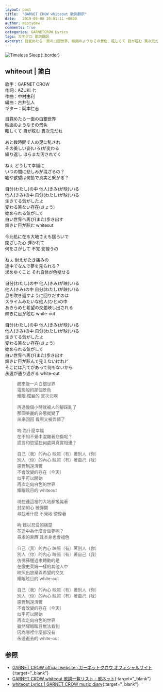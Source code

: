 ```yaml
---
layout: post
title:  "GARNET CROW whiteout 歌詞翻訳"
date:   2019-09-08 20:01:11 +0800
author: mistydew
comments: true
categories: GARNETCROW Lyrics
tags: ガネクロ 歌詞翻訳
excerpt: 目覚めたら一面の白銀世界、映画のようなその景色、眩しくて 目が眩む 異次元だね。
---
```

![Timeless Sleep](https://raw.githubusercontent.com/mistydew/gc2/master/cover/single/SG09_Timeless%20Sleep.jpg){:.border}

## whiteout | 塗白

歌手：GARNET CROW<br>
作詞：AZUKI 七<br>
作曲：中村由利<br>
編曲：古井弘人<br>
ギター：岡本仁志

<div class="lyric-original">
<p>
目覚めたら一面の白銀世界<br>
映画のようなその景色<br>
眩しくて 目が眩む 異次元だね<br>
<br>
あと数時間で人の足に乱され<br>
その美しい姿(いろ)が変わる<br>
繰り返し ほらまた汚されてく<br>
<br>
ねぇ どうして幸福に<br>
いつの間に悲しみが混ざるの？<br>
嘘や欲望は何処で真実と繋がる？<br>
<br>
自分(わたし)の中 他人(きみ)が映(い)る<br>
他人(きみ)の中 自分(わたし)が映(い)る<br>
生きてる気がしたよ<br>
変わる筈ない存在(きょう)<br>
始められる気がして<br>
白い世界へ再び(また)歩き出す<br>
輝きに目が眩む whiteout<br>
<br>
今此処に在る大地さえも揺らいで<br>
閉ざした心 弾かれて<br>
何をさがして 不覚 彷徨うの<br>
<br>
ねぇ 耐えがたき痛みの<br>
途中でなんで夢を見られる？<br>
求めゆくこと それ自体が色褪せる<br>
<br>
自分(わたし)の中 他人(きみ)が映(い)る<br>
他人(きみ)の中 自分(わたし)が映(い)る<br>
息を吹き返すように回りだすのは<br>
スライムみたいな他人(ひと)の中<br>
あきらめと希望の交差映し出される<br>
輝きに目が眩む white-out<br>
<br>
自分(わたし)の中 他人(きみ)が映(い)る<br>
他人(きみ)の中 自分(わたし)が映(い)る<br>
生きてる気がしたよ<br>
変わる筈ない存在(きょう)<br>
始められる気がして<br>
白い世界へ再び(また)歩き出す<br>
輝きに目が眩んで見えないけれど<br>
そこには凡てがあって何もないから<br>
永遠が通り過ぎる white-out
</p>
</div>

<div class="lyric-translation">
<blockquote>
醒來後一片白銀世界<br>
電影般的那個景色<br>
耀眼 眩目的 異次元啊<br>
<br>
再過幾個小時就被人的腳踩亂了<br>
那個美麗的姿態就變了<br>
來來回回 看啊又被弄髒了<br>
<br>
吶 為什麼幸福<br>
在不知不覺中混雜著悲傷呢？<br>
謊言和慾望在何處與真實相連？<br>
<br>
自己（我）的內心 映照（有）著別人（你）<br>
別人（你）的內心 映照（有）著自己（我）<br>
感覺到還活著<br>
不會改變的存在（今天）<br>
似乎可以開始<br>
再次走向白色的世界<br>
耀眼眩目的 whiteout<br>
<br>
現在連這裡的大地都搖晃著<br>
封閉的心 被彈開<br>
尋找著什麼 不覺地 徬徨著<br>
<br>
吶 難以忍受的痛楚<br>
在途中為什麼會做夢呢？<br>
尋求的東西 其本身也會褪色<br>
<br>
自己（我）的內心 映照（有）著別人（你）<br>
別人（你）的內心 映照（有）著自己（我）<br>
彷彿蘇醒過來轉動的是<br>
在像史萊姆一樣的其他人中<br>
映照出放棄與希望的交叉<br>
耀眼眩目的 white-out<br>
<br>
自己（我）的內心 映照（有）著別人（你）<br>
別人（你）的內心 映照（有）著自己（我）<br>
感覺到還活著<br>
不會改變的存在（今天）<br>
似乎可以開始<br>
再次走向白色的世界<br>
雖然耀眼眩目無法看到<br>
因為哪裡什麼都沒有<br>
永遠逝去的 white-out
</blockquote>
</div>

## 参照

* [GARNET CROW official website : ガーネットクロウ オフィシャルサイト](http://www.garnetcrow.com){:target="_blank"}
* [GARNET CROW whiteout 歌詞一覧リスト - 歌ネット](https://www.uta-net.com/song/20125){:target="_blank"}
* [whiteout Lyrics \| GARNET CROW music diary](https://mistydew.github.io/gc/lyrics/original/whiteout.html){:target="_blank"}
